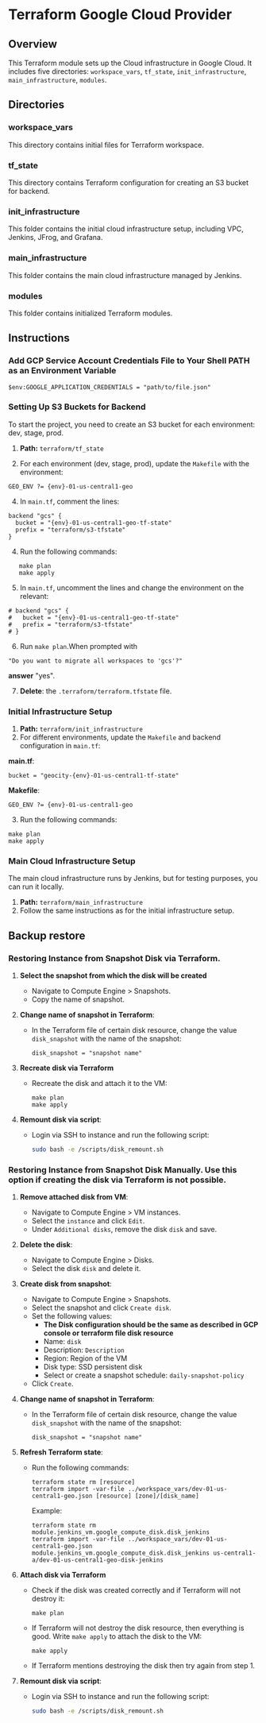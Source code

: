 # Terraform Google Cloud Provider

## Overview
This Terraform module sets up the Cloud infrastructure in Google Cloud. It includes five directories: `workspace_vars`, `tf_state`, `init_infrastructure`, `main_infrastructure`, `modules`.

## Directories

### workspace_vars
This directory contains initial files for Terraform workspace.

### tf_state
This directory contains Terraform configuration for creating an S3 bucket for backend.

### init_infrastructure
This folder contains the initial cloud infrastructure setup, including VPC, Jenkins, JFrog, and Grafana.

### main_infrastructure
This folder contains the main cloud infrastructure managed by Jenkins.

### modules
This folder contains initialized Terraform modules.

## Instructions

### Add GCP Service Account Credentials File to Your Shell PATH as an Environment Variable
```
$env:GOOGLE_APPLICATION_CREDENTIALS = "path/to/file.json"
```

### Setting Up S3 Buckets for Backend
To start the project, you need to create an S3 bucket for each environment: dev, stage, prod. 

1. **Path:** `terraform/tf_state`

2. For each environment (dev, stage, prod), update the `Makefile` with the environment:
```
GEO_ENV ?= {env}-01-us-central1-geo
```
4. In `main.tf`, comment the lines:
```
backend "gcs" {
  bucket = "{env}-01-us-central1-geo-tf-state"
  prefix = "terraform/s3-tfstate"
}
```
4. Run the following commands:
```
   make plan
   make apply
```
5. In `main.tf`, uncomment the lines and change the environment on the relevant:
```
# backend "gcs" {
#   bucket = "{env}-01-us-central1-geo-tf-state"
#   prefix = "terraform/s3-tfstate"
# }
```
6. Run `make plan`.When prompted with 
```
"Do you want to migrate all workspaces to 'gcs'?"
```
**answer** "yes".

7. **Delete**: the `.terraform/terraform.tfstate` file.

### Initial Infrastructure Setup
1. **Path:** `terraform/init_infrastructure`
2. For different environments, update the `Makefile` and backend configuration in `main.tf`:

**main.tf**:
```
bucket = "geocity-{env}-01-us-central1-tf-state"
```

**Makefile**: 
```
GEO_ENV ?= {env}-01-us-central1-geo
```
3. Run the following commands:
```
make plan
make apply
```

### Main Cloud Infrastructure Setup
The main cloud infrastructure runs by Jenkins, but for testing purposes, you can run it locally. 
1. **Path:** `terraform/main_infrastructure`
2. Follow the same instructions as for the initial infrastructure setup.

## Backup restore

### Restoring Instance from Snapshot Disk via Terraform.

1. **Select the snapshot from which the disk will be created**
    - Navigate to Compute Engine > Snapshots.
    - Copy the name of snapshot.

2. **Change name of snapshot in Terraform**:
    - In the Terraform file of certain disk resource, change the value `disk_snapshot` with the name of the snapshot:
      ```
      disk_snapshot = "snapshot name"
      ```
3. **Recreate disk via Terraform**
    - Recreate the disk and attach it to the VM:
      ```
      make plan
      make apply
      ```
4. **Remount disk via script**:
    - Login via SSH to instance and run the following script:
      ```bash
      sudo bash -e /scripts/disk_remount.sh
      ```

### Restoring Instance from Snapshot Disk Manually. Use this option if creating the disk via Terraform is not possible.

1. **Remove attached disk from VM**:
    - Navigate to Compute Engine > VM instances.
    - Select the `instance` and click `Edit`.
    - Under `Additional disks`, remove the disk `disk` and save.

2. **Delete the disk**:
    - Navigate to Compute Engine > Disks.
    - Select the disk `disk` and delete it.
 
 
 
3. **Create disk from snapshot**:
    - Navigate to Compute Engine > Snapshots.
    - Select the snapshot and click `Create disk`.
    - Set the following values:
        - **The Disk configuration should be the same as described in GCP console or terraform file disk resource**
        - Name: `disk`
        - Description: `Description`
        - Region: Region of the VM
        - Disk type: SSD persistent disk
        - Select or create a snapshot schedule: `daily-snapshot-policy`
    - Click `Create`.

5. **Change name of snapshot in Terraform**:
    - In the Terraform file of certain disk resource, change the value `disk_snapshot` with the name of the snapshot:
      ```
      disk_snapshot = "snapshot name"
      ```
6. **Refresh Terraform state**:
    - Run the following commands:
      ```
      terraform state rm [resource]
      terraform import -var-file ../workspace_vars/dev-01-us-central1-geo.json [resource] [zone]/[disk_name]
      ```
      Example:
      ```
      terraform state rm module.jenkins_vm.google_compute_disk.disk_jenkins
      terraform import -var-file ../workspace_vars/dev-01-us-central1-geo.json module.jenkins_vm.google_compute_disk.disk_jenkins us-central1-a/dev-01-us-central1-geo-disk-jenkins
      ```
7. **Attach disk via Terraform**
    - Check if the disk was created correctly and if Terraform will not destroy it:
      ```
      make plan
      ```
    - If Terraform will not destroy the disk resource, then everything is good. Write `make apply` to attach the disk to the VM:
      ```
      make apply
      ```
    - If Terraform mentions destroying the disk then try again from step 1.

8. **Remount disk via script**:
    - Login via SSH to instance and run the following script:
      ```bash
      sudo bash -e /scripts/disk_remount.sh
      ```
